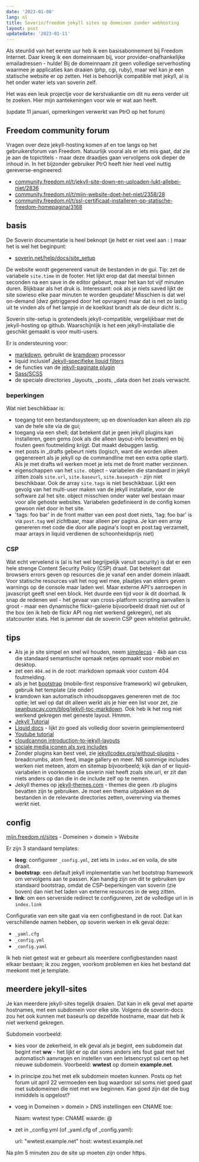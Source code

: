 ```yaml
---
date: '2023-01-08'
lang: nl
title: Soverin/freedom jekyll sites op domeinen zonder webhosting
layout: post
updatedate: '2023-01-11'
---
```


Als steunlid van het eerste uur heb ik een basisabonnement bij Freedom Internet. Daar kreeg ik een domeinnaam bij, voor provider-onafhankelijke emailadressen - hulde! Bij de domeinnaam zit geen volledige serverhosting waarmee je applicaties kan draaien (php, cgi, ruby), maar wel kan je een statische website er op zetten. Het is behoorlijk compatible met jekyll, al is het onder water iets van soverin zelf. 

Het was een leuk projectje voor de kerstvakantie om dit nu eens verder uit te zoeken. Hier mijn aantekeningen voor wie er wat aan heeft.

(update 11 januari, opmerkingen verwerkt van PtrO op het forum)


## Freedom community forum

Vragen over deze jekyll-hosting komen af en toe langs op het gebruikersforum van Freedom. Natuurlijk vooral als er iets mis gaat, dat zie je aan de topictitels - maar deze draadjes gaan vervolgens ook dieper de inhoud in. In het bijzonder gebruiker PtrO heeft hier heel veel nuttig gereverse-engineered:

- [community.freedom.nl/t/jekyll-site-down-en-uploaden-lukt-allebei-niet/2836](https://community.freedom.nl/t/jekyll-site-down-en-uploaden-lukt-allebei-niet/2836)
- [community.freedom.nl/t/mijn-website-doet-het-niet/2358/28](https://community.freedom.nl/t/mijn-website-doet-het-niet/2358/28)
- [community.freedom.nl/t/ssl-certificaat-installeren-op-statische-freedom-homepagina/3168](https://community.freedom.nl/t/ssl-certificaat-installeren-op-statische-freedom-homepagina/3168)


## basis

De Soverin documentatie is heel beknopt (je hebt er niet veel aan : ) maar het is wel het beginpunt:
- [soverin.net/help/docs/site_setup](https://www.soverin.net/help/docs/site_setup/)

De website wordt gegenereerd vanuit de bestanden in de gui. Tip: zet de variabele `site.time` in de footer.  Het lijkt erop dat dat meestal binnen seconden na een save in de editor gebeurt, maar het kan tot vijf minuten duren. Blijkbaar als het druk is. Interessant: ook als je niets saved lijkt de site sowieso elke paar minuten te worden geupdate! Misschien is dat wel on-demand (dwz getriggered door het opvragen) maar dat is net zo lastig uit te vinden als of het lampje in de koelkast brandt als de deur dicht is...


Soverin site-setup is grotendeels jekyll-compatible, vergelijkbaar met de jekyll-hosting op github. Waarschijnlijk is het een jekyll-installatie die geschikt gemaakt is voor multi-users.  

Er is ondersteuning voor:
- [markdown](https://jekyllrb.com/docs/configuration/markdown/), gebruikt de [kramdown](https://kramdown.gettalong.org/) processor
- liquid inclusief [Jekyll-specifieke liquid filters](https://jekyllrb.com/docs/liquid/filters/)
- de functies van de [jekyll-paginate plugin](https://jekyllrb.com/docs/pagination/)
- [Sass/SCSS](https://jekyllrb.com/docs/configuration/sass/)
- de speciale directories _layouts, _posts, _data doen het zoals verwacht. 

### beperkingen

Wat niet beschikbaar is:
- toegang tot een bestandssysteem; up en downloaden kan alleen als zip van de hele site via de gui;
- toegang via een shell; dat betekent dat je geen jekyll plugins kan installeren, geen gems (ook als die alleen layout-info bevatten) en bij fouten geen foutmelding krijgt. Dat maakt debuggen lastig.
- met posts in \_drafts gebeurt niets (logisch, want die worden alleen gegenereert als je jekyll op de commandline met een extra optie start). Als je met drafts wil werken moet je iets met de front matter verzinnen. 
- eigenschappen van het `site.` object - variabelen die standaard in jekyll zitten zoals `site.url`, `site.baseurl`, `site.basepath` - zijn niet beschikbaar. Ook de array `site.tags` is niet beschikbaar. Lijkt een gevolg van het multi-user maken van de jekyll installatie, voor de software zal het site. object misschien onder water wel bestaan maar voor alle gehoste websites. Variabelen gedefinieerd in de config komen gewoon niet door in het site.
- 'tags: foo bar' in de front matter van een post doet niets, 'tag: foo bar' is via `post.tag` wel zichtbaar, maar alleen per pagina. Je kan een array genereren met code die door alle pagina's loopt en post.tag verzamelt, maar arrays in liquid verdienen de schoonheidsprijs niet) 


### CSP

Wat echt vervelend is (al is het wel begrijpelijk vanuit security) is dat er een hele strenge Content Security Policy (CSP) draait. Dat betekent dat browsers errors geven op resources die je vanaf een ander domein inlaadt. Voor statische resources valt het nog wel mee, plaatjes van elders geven warnings op de console maar laden wel. Maar externe API's aanroepen in javascript geeft snel een block. Het duurde een tijd voor ik dit doorhad. 
Ik snap de redenen wel - het gevaar van cross-platform scripting aanvallen is groot - maar een dynamische flickr-galerie bijvoorbeeld draait niet out of the box (en ik heb de flickr API nog niet werkend gekregen), net als statcounter stats. Het is jammer dat de soverin CSP geen whitelist gebruikt.


## tips

- Als je je site simpel en snel wil houden, neem [simplecss](https://simplecss.org) - 4kb aan css die standaard semantische opmaak netjes opmaakt voor mobiel en desktop.
- zet een `404.md` in de root: markdown opmaak voor custom 404 foutmelding.
- als je het [bootstrap](https://getbootstrap.com) (mobile-first responsive framework) wil gebruiken, gebruik het template (zie onder)
- kramdown kan automatisch inhoudsopgaves genereren met de :toc optie; let wel op dat dit alleen werkt als je hier een list voor zet, zie [seanbuscay.com/blog/jekyll-toc-markdown](http://www.seanbuscay.com/blog/jekyll-toc-markdown/). Ook heb ik het nog niet werkend gekregen met geneste layout. Hmmm.
- [Jekyll Tutorial](https://jekyllrb.com/docs/step-by-step/)
- [Liquid docs](https://liquidjs.com/) - lijkt zo goed als volledig door soverin geimplementeerd
- [Youtube tutorial](https://www.youtube.com/watch?v=gsYqPL9EFwQ&list=PLLAZ4kZ9dFpOPV5C5Ay0pHaa0RJFhcmcB)
- [cloudcannon introduction-to-jekyll-layouts](https://cloudcannon.com/community/learn/jekyll-tutorial/introduction-to-jekyll-layouts/)
- [sociale media iconen als svg includes](https://learn.cloudcannon.com/jekyll/svg-icons/)
- Zonder plugins kan best veel, zie 
[jekyllcodex.org/without-plugins](https://jekyllcodex.org/without-plugins/) - breadcrumbs, atom feed, image gallery en meer. NB sommige includes werken niet meteen, atom en sitemap bijvoorbeeld; kijk dan of er liquid-variabelen in voorkomen die soverin niet heeft zoals site.url, er zit dan niets anders op dan die in de include zelf op te nemen.
- Jekyll themes op 
[jekyll-themes.com](https://jekyll-themes.com/categories/) - themes die geen .rb plugins bevatten zijn te gebruiken. Je moet een thema uitpakken en de bestanden in de relevante directories zetten, overerving via themes werkt niet.



## config

[mijn.freedom.nl/sites](https://mijn.freedom.nl/sites/) - Domeinen > domein > Website

Er zijn 3 standaard templates: 
- **leeg**: configureer `_config.yml`, zet iets in `index.md` en voila, de site draait.
- **bootstrap**: een default jekyll implementatie van het bootstrap framework om vervolgens aan te passen. Kan handig zijn om dit te gebruiken ipv standaard bootstrap, omdat de CSP-beperkingen van soverin (zie boven) dan niet het laden van externe resources in de weg zitten.
- **link**: om een serverside redirect te configureren, zet de volledige url in in `index.link`

Configuratie van een site gaat via een configbestand in de root. Dat kan verschillende namen hebben, op soverin werken in elk geval deze:
- `_yaml.cfg`
- `_config.yml`
- `_config.yaml`

Ik heb niet getest wat er gebeurt als meerdere configbestanden naast elkaar bestaan; ik zou zeggen, voorkom problemen en kies het bestand dat meekomt met je template.

## meerdere jekyll-sites

Je kan meerdere jekyll-sites tegelijk draaien. Dat kan in elk geval met aparte hostnames, met een subdomein voor elke site. Volgens de soverin-docs zou het ook kunnen met baseurls op dezelfde hostname, maar dat heb ik niet werkend gekregen.

Subdomein voorbeeld:

- kies voor de zekerheid, in elk geval als je begint, een subdomein dat begint met **ww** - het lijkt er op dat soms anders iets fout gaat met het automatisch aanvragen en instellen van een letsencrypt ssl cert op het nieuwe subdomein. Voorbeeld: **wwtest** op domein **example.net**.
- in principe zou het met elk subdomein moeten kunnen. Posts op het forum uit  april 22 vermoeden een bug waardoor ssl soms niet goed gaat met subdomeinen die niet met ww beginnen. Kan goed zijn dat die bug inmiddels is opgelost?
- voeg in Domeinen > domein > DNS instellingen een CNAME toe:

    Naam: wwtest
    type: CNAME
    waarde: @

- zet in _config.yml (of _yaml.cfg of _config.yaml):

    url: "wwtest.example.net"
    host: wwtest.example.net

Na plm 5 minuten zou de site up moeten zijn onder https.
